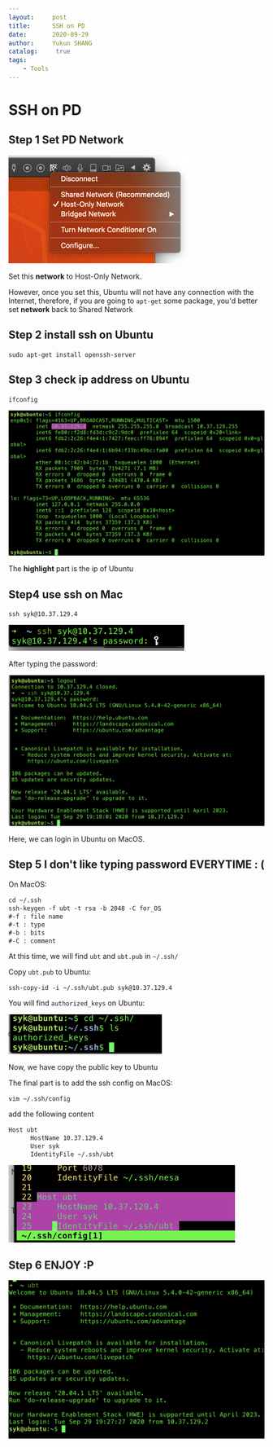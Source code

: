 ```yaml
---
layout:     post
title:      SSH on PD
date:       2020-09-29
author:     Yukun SHANG
catalog: 	 true
tags:
    - Tools
---
```


# SSH on PD

## Step 1 Set PD Network

<img src="2020-09-29-SSH.assets/Screen Shot 2020-09-29 at 19.14.19.png" alt="Screen Shot 2020-09-29 at 19.14.19" style="zoom:50%;" />

Set this **network** to Host-Only Network.

However, once you set this, Ubuntu will not have any connection with the Internet, therefore, if you are going to `apt-get` some package, you'd better set **network** back to Shared Network



## Step 2 install ssh on Ubuntu

```
sudo apt-get install openssh-server
```



## Step 3 check ip address on Ubuntu

```
ifconfig
```

<img src="2020-09-29-SSH.assets/Screen Shot 2020-09-29 at 19.18.23.png" alt="Screen Shot 2020-09-29 at 19.18.23" style="zoom:50%;" />

The **highlight** part is the ip of Ubuntu

## Step4  use ssh on Mac

```
ssh syk@10.37.129.4
```

<img src="2020-09-29-SSH.assets/Screen Shot 2020-09-29 at 19.19.35.png" alt="Screen Shot 2020-09-29 at 19.19.35" style="zoom:50%;" />

After typing the password:

<img src="2020-09-29-SSH.assets/Screen Shot 2020-09-29 at 19.20.22.png" alt="Screen Shot 2020-09-29 at 19.20.22" style="zoom:50%;" />

Here, we can login in Ubuntu on MacOS.



## Step 5 I don't like typing password EVERYTIME : (

On MacOS:

```shell
cd ~/.ssh
ssh-keygen -f ubt -t rsa -b 2048 -C for_OS  
#-f : file name
#-t : type
#-b : bits
#-C : comment
```

At this time, we will find `ubt` and `ubt.pub` in `~/.ssh/`



Copy `ubt.pub` to Ubuntu:

```
ssh-copy-id -i ~/.ssh/ubt.pub syk@10.37.129.4
```

You will find `authorized_keys` on Ubuntu:

<img src="2020-09-29-SSH.assets/Screen Shot 2020-09-29 at 19.27.36.png" alt="Screen Shot 2020-09-29 at 19.27.36" style="zoom:50%;" />

Now, we have copy the public key to Ubuntu



The final part is to add the ssh config on  MacOS:

```shell
vim ~/.ssh/config
```

add the following content

```shell
Host ubt
      HostName 10.37.129.4
      User syk
      IdentityFile ~/.ssh/ubt
```

<img src="2020-09-29-SSH.assets/Screen Shot 2020-09-29 at 19.30.20.png" alt="Screen Shot 2020-09-29 at 19.30.20" style="zoom:50%;" />



## Step 6 ENJOY :P

<img src="2020-09-29-SSH.assets/Screen Shot 2020-09-29 at 19.31.06.png" alt="Screen Shot 2020-09-29 at 19.31.06" style="zoom:50%;" />